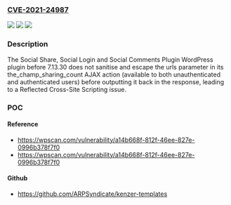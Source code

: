 ### [CVE-2021-24987](https://cve.mitre.org/cgi-bin/cvename.cgi?name=CVE-2021-24987)
![](https://img.shields.io/static/v1?label=Product&message=Social%20Share%2C%20Social%20Login%20and%20Social%20Comments%20Plugin%20%E2%80%93%20Super%20Socializer&color=blue)
![](https://img.shields.io/static/v1?label=Version&message=7.13.30%3C%207.13.30%20&color=brighgreen)
![](https://img.shields.io/static/v1?label=Vulnerability&message=CWE-79%20Cross-site%20Scripting%20(XSS)&color=brighgreen)

### Description

The Social Share, Social Login and Social Comments Plugin WordPress plugin before 7.13.30 does not sanitise and escape the urls parameter in its the_champ_sharing_count AJAX action (available to both unauthenticated and authenticated users) before outputting it back in the response, leading to a Reflected Cross-Site Scripting issue.

### POC

#### Reference
- https://wpscan.com/vulnerability/a14b668f-812f-46ee-827e-0996b378f7f0
- https://wpscan.com/vulnerability/a14b668f-812f-46ee-827e-0996b378f7f0

#### Github
- https://github.com/ARPSyndicate/kenzer-templates


